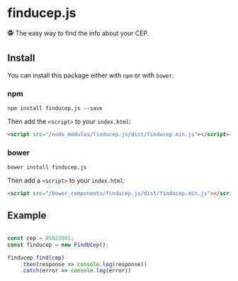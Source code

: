 # finducep.js
🕵  The easy way to find the info about your CEP.

## Install

You can install this package either with `npm` or with `bower`.

### npm

```shell
npm install finducep.js --save
```

Then add the `<script>` to your `index.html`:

```html
<script src="/node_modules/finducep.js/dist/finducep.min.js"></script>
```

### bower

```shell
bower install finducep.js
```

Then add a `<script>` to your `index.html`:

```html
<script src="/bower_components/finducep.js/dist/finducep.min.js"></script>
```

## Example

```js

const cep = 05022001;
const finducep = new FindUCep();

finducep.find(cep)
	.then(response => console.log(response))
	.catch(error => console.log(error))
	
```

